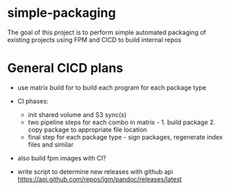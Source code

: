 # simple-packaging
The goal of this project is to perform simple automated packaging of existing projects using FPM and CICD to build internal repos 

# General CICD plans
- use matrix build for to build each program for each package type
- CI phases:
  - init shared volume and S3 sync(s)
  - two pipeline steps for each combo in matrix - 1. build package 2. copy package to appropriate file location
  - final step for each package type - sign packages, regenerate index files and similar

- also build fpm images with CI?
- write script to determine new releases with github api https://api.github.com/repos/jgm/pandoc/releases/latest